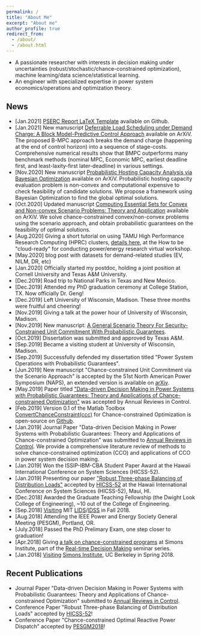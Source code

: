 ```yaml
---
permalink: /
title: "About Me"
excerpt: "About me"
author_profile: true
redirect_from: 
  - /about/
  - /about.html
---
```


- A passionate researcher with interests in decision making under uncertainties (robust/stochastic/chance-constrained optimization), machine learning/data science/statistical learning.
- An engineer with specialized expertise in power system economics/operations and optimization theory.

## News 
- \[Jan.2021\] [PSERC Report LaTeX Template](https://github.com/xb00dx/PSERC-LaTeX-Template) available on Github.
- \[Jan.2021\] New manuscript [Deferrable Load Scheduling under Demand Charge: A Block Model-Predictive Control Approach](https://arxiv.org/abs/2012.14624) available on ArXiV. The proposed B-MPC approach breaks the demand charge (happening at the end of control horizon) into a sequence of stage-costs. Comprehensive numerical results show that BMPC outperforms many benchmark  methods (nominal MPC, Economic MPC, earliest deadline first, and least-laxity-first later-deadline) in various settings.
- \[Nov.2020\] New manuscript [Probabilistic Hosting Capacity Analysis via Bayesian Optimization](https://arxiv.org/abs/2011.05193) available on ArXiV. Probabilistic hosting capacity evaluation problem is non-convex and computational expensive to check feasibility of candidate solutions. We propose a framework using Bayesian Optimization to find the global optimal solutions.
- \[Oct.2020\] Updated manuscript [Computing Essential Sets for Convex and Non-convex Scenario Problems: Theory and Application](https://arxiv.org/abs/1910.07672) available on ArXiV. We solve chance-constrained convex/non-convex problems using the scenario approach, and obtain probabilistic guarantees on the feasibility of optimal solutions.
- \[Aug.2020\] Giving a short tutorial on using TAMU High Performance Research Computing (HPRC) clusters, [details here](https://xb00dx.github.io/posts/tamu-hprc/), at the How to be "cloud-ready" for conducting power/energy research virtual workshop.
- \[May.2020\] blog post with datasets for demand-related studies (EV, NILM, DR, etc)
- \[Jan.2020\] Officially started my postdoc, holding a joint position at Cornell University and Texas A&M University.
- \[Dec.2019\] Road trip to National Parks in Texas and New Mexico.
- \[Dec.2019\] Attended my PhD graduation ceremony at College Station, TX. Now officially Dr. Geng!
- \[Dec.2019\] Left University of Wisconsin, Madison. These three months were fruitful and cheering!
- \[Nov.2019\] Giving a talk at the power hour of University of Wisconsin, Madison.
- \[Nov.2019\] New manuscript: [A General Scenario Theory For Security-Constrained Unit Commitment With Probabilistic Guarantees](https://arxiv.org/abs/1910.07672).
- \[Oct.2019\] Dissertation was submitted and approved by Texas A&M.
- \[Sep.2019\] Became a visiting student at University of Wisconsin, Madison.
- \[Sep.2019\] Successfully defended my dissertation titled "Power System Operations with Probabilistic Guarantees".
- \[Jun.2019\] New manuscript "Chance-constrained Unit Commitment via the Scenario Approach" is accepted by the 51st North American Power Symposium (NAPS), an extended version is available on [arXiv](https://arxiv.org/abs/1910.10639).
- \[May.2019\] Paper titled ["Data-driven Decision Making in Power Systems with Probabilistic Guarantees: Theory and Applications of Chance-constrained Optimization"](https://www.sciencedirect.com/science/article/pii/S1367578819300306) was accepted by Annual Reviews in Control.
- \[Feb.2019\] Version 0.1 of the Matlab Toolbox [ConvertChanceConstraint(ccc)](https://github.com/xb00dx/ConvertChanceConstraint-ccc) for Chance-constrained Optimization is open-source on [Github](https://github.com/xb00dx/ConvertChanceConstraint-ccc).
- \[Jan.2019\] Journal Paper "Data-driven Decision Making in Power Systems with Probabilistic Guarantees: Theory and Applications of Chance-constrained Optimization" was submitted to [Annual Reviews in Control](https://www.journals.elsevier.com/annual-reviews-in-control). We provide a comprehensive literature review of methods to solve chance-constrained optimization (CCO) and applications of CCO in power system decision making.
- \[Jan.2019\] Won the ISSIP-IBM-CBA Student Paper Award at the Hawaii International Conference on System Sciences (HICSS-52).
- \[Jan.2019\] Presenting our paper ["Robust Three-phase Balancing of Distribution Loads"](https://scholarspace.manoa.hawaii.edu/handle/10125/59790) accepted by [HICSS-52](http://hicss.hawaii.edu/) at the Hawaii International Conference on System Sciences (HICSS-52), Maui, HI.
- \[Dec.2018\] Awarded the Graduate Teaching Fellowship (the Dwight Look College of Engineering), ~10 out of the College of Engineering.
- \[Sep.2018\] [Visiting](https://lids.mit.edu/people/students/xinbo-geng) MIT [LIDS](https://lids.mit.edu/)/[IDSS](https://idss.mit.edu/) in Fall 2018.
- \[Aug.2018\] Attending the IEEE Power and Energy Society General Meeting (PESGM), Portland, OR.
- \[July.2018\] Passed the PhD Prelimary Exam, one step closer to graduation!
- \[Apr.2018\] Giving [a talk on chance-constrained programs](https://simons.berkeley.edu/events/clone-real-time-decision-making-seminar-0) at Simons Institute, part of the [Real-time Decision Making](https://simons.berkeley.edu/programs/realtime2018) seminar series.
- \[Jan.2018\] [Visiting](https://simons.berkeley.edu/people/xinbo-geng) [Simons Institute](https://simons.berkeley.edu/), UC Berkeley in Spring 2018.

## Recent Publications
- Journal Paper "Data-driven Decision Making in Power Systems with Probabilistic Guarantees: Theory and Applications of Chance-constrained Optimization" submitted to [Annual Reviews in Control](https://www.journals.elsevier.com/annual-reviews-in-control).
- Conference Paper "Robust Three-phase Balancing of Distribution Loads" accepted by [HICSS-52](http://hicss.hawaii.edu/)!
- Conference Paper "Chance-constrained Optimal Reactive Power Dispatch" accepted by [PESGM2018](http://pes-gm.org/2018/)!